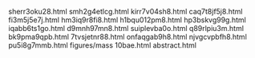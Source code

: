 sherr3oku28.html
smh2g4etlcg.html
kirr7v04sh8.html
caq7t8jf5j8.html
fi3m5j5e7j.html
hm3iq9r8fi8.html
h1bqu012pm8.html
hp3bskvg99g.html
iqabb6ts1go.html
d9mnh97mn8.html
suiplevba0o.html
q89rlpiu3m.html
bk9pma9qpb.html
7tvsjetnr88.html
onfaqgab9h8.html
njvgcvpbfh8.html
pu5i8g7mmb.html
figures/mass
10bae.html
abstract.html